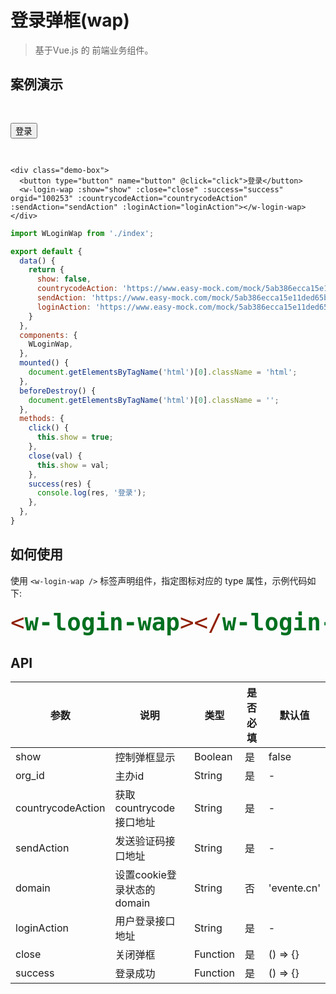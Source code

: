 # 登录弹框(wap)
> 基于Vue.js 的 前端业务组件。

## 案例演示

<div class="demo-box">
  <button type="button" name="button" @click="click">登录</button>
  <w-login-wap :show="show" :close="close" :success="success" orgid="100253" :countrycodeAction="countrycodeAction" :sendAction="sendAction" :loginAction="loginAction"></w-login-wap>
</div>

``` vue
<div class="demo-box">
  <button type="button" name="button" @click="click">登录</button>
  <w-login-wap :show="show" :close="close" :success="success" orgid="100253" :countrycodeAction="countrycodeAction" :sendAction="sendAction" :loginAction="loginAction"></w-login-wap>
</div>
```

``` js
import WLoginWap from './index';

export default {
  data() {
    return {
      show: false,
      countrycodeAction: 'https://www.easy-mock.com/mock/5ab386ecca15e11ded65b593/chinese/countrycode',
      sendAction: 'https://www.easy-mock.com/mock/5ab386ecca15e11ded65b593/chinese/smssend',
      loginAction: 'https://www.easy-mock.com/mock/5ab386ecca15e11ded65b593/chinese/login',
    }
  },
  components: {
    WLoginWap,
  },
  mounted() {
    document.getElementsByTagName('html')[0].className = 'html';
  },
  beforeDestroy() {
    document.getElementsByTagName('html')[0].className = '';
  },
  methods: {
    click() {
      this.show = true;
    },
    close(val) {
      this.show = val;
    },
    success(res) {
      console.log(res, '登录');
    },
  },
}
```

## 如何使用

使用 `<w-login-wap />` 标签声明组件，指定图标对应的 type 属性，示例代码如下:

```` html
<w-login-wap></w-login-wap>
````

## API

|参数|说明|类型|是否必填|默认值|
|---|----|---|-------|-----|
|show|控制弹框显示|Boolean|是|false|
|org_id|主办id|String|是|-|
|countrycodeAction|获取countrycode接口地址|String|是|-|
|sendAction|发送验证码接口地址|String|是|-|
|domain|设置cookie登录状态的domain|String|否|'evente.cn'|
|loginAction|用户登录接口地址|String|是|-|
|close|关闭弹框|Function|是|() => {}|
|success|登录成功|Function|是|() => {}|

<script>
import WLoginWap from './index';

export default {
  data() {
    return {
      show: false,
      countrycodeAction: 'https://www.easy-mock.com/mock/5ab386ecca15e11ded65b593/chinese/countrycode',
      sendAction: 'https://www.easy-mock.com/mock/5ab386ecca15e11ded65b593/chinese/smssend',
      loginAction: 'https://www.easy-mock.com/mock/5ab386ecca15e11ded65b593/chinese/login',
    }
  },
  components: {
    WLoginWap,
  },
  mounted() {
    document.getElementsByTagName('html')[0].className = 'html';
  },
  beforeDestroy() {
    document.getElementsByTagName('html')[0].className = '';
  },
  methods: {
    click() {
      this.show = true;
    },
    close(val) {
      this.show = val;
    },
    success(res) {
      console.log(res, '登录');
    },
  },
}
</script>
<style lang="scss" scope>
@import './style/login.scss';

.html {
  font-size: 37.5px;

  & .navbar {
    height: 34px;
    box-sizing: content-box;
    line-height: 34px;
    padding: 12px 24px;

    & a {
      line-height: 32px;
    }

    & .site-name {
      font-size: 30px;
    }

    & .links {
      right: 24px;
      top: 12px;
      line-height: 32px;
    }
  }

  & .sidebar {
    width: 32%;
    top: 57.6px;
  }

  & .page {
    padding-left: 32%;
  }

  & h1 {
    font-size: 42px;
  }

  & h2 {
    font-size: 38px;
  }

  & pre,
  & pre[class*="language-"] {
    padding: 20px 24px;

    &::before {
      font-size: 16px;
    }
  }

  & blockquote {
    font-size: 20px;
  }

  & .content code {
    padding: 4px 8px;
  }

  & .search-box input {
    height: 32px;
    width: 200px;
    padding: 0 8px 0 32px;
    background-size: 20px;
    background-position: 6px 6px;
  }
}

.demo-box {
  padding: 30px 0;
}

</style>
